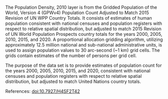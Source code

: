 The Population Density, 2010 layer is from the Gridded Population of the World, Version 4 (GPWv4) Population Count Adjusted to Match 2015 Revision of UN WPP Country Totals. It consists of estimates of human population consistent with national censuses and population registers with respect to relative spatial distribution, but adjusted to match 2015 Revision of UN World Population Prospects country totals for the years 2000, 2005, 2010, 2015, and 2020. A proportional allocation gridding algorithm, utilizing approximately 12.5 million national and sub-national administrative units, is used to assign population values to 30 arc-second (~1 km) grid cells. The grids contain estimates of the number of persons per grid cell.

The purpose of the data set is to provide estimates of population count for the years 2000, 2005, 2010, 2015, and 2020, consistent with national censuses and population registers with respect to relative spatial distribution, but adjusted to match United Nations country totals.

References: [doi:10.7927/H4SF2T42](https://doi.org/10.7927/H4SF2T42)
